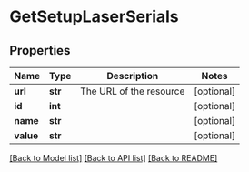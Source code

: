 # GetSetupLaserSerials

## Properties
Name | Type | Description | Notes
------------ | ------------- | ------------- | -------------
**url** | **str** | The URL of the resource | [optional] 
**id** | **int** |  | [optional] 
**name** | **str** |  | [optional] 
**value** | **str** |  | [optional] 

[[Back to Model list]](../README.md#documentation-for-models) [[Back to API list]](../README.md#documentation-for-api-endpoints) [[Back to README]](../README.md)


